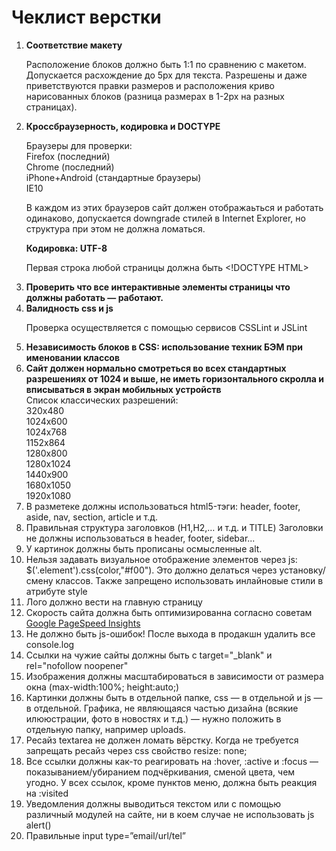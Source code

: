 <h1>Чеклист верстки</h1>
<ol>
<li><b>Соответствие макету</b>
<p>Расположение блоков должно быть 1:1 по сравнению с макетом. Допускается расхождение до 5px для текста. Разрешены и даже приветствуются правки размеров и расположения криво нарисованных блоков (разница размерах в 1-2px на разных страницах).
</p>
</li>
<li><b>Кроссбраузерность, кодировка и DOCTYPE</b>
<p>Браузеры для проверки:<br>
Firefox (последний)<br>
Chrome (последний)<br>
iPhone+Android (стандартные браузеры)<br>
IE10<br>

В каждом из этих браузеров сайт должен отображаьться и работать одинаково, допускается downgrade стилей в Internet Explorer, но структура при этом не должна ломаться. 
</p>
<p><b>Кодировка: UTF-8</b></p><p>Первая строка любой страницы должна быть &lt;!DOCTYPE HTML&gt;</p></li>
<li><b>Проверить что все интерактивные элементы страницы что должны работать — работают.</b></li>
<li><b>Валидность css и js</b><p>Проверка осуществляется с помощью сервисов CSSLint и JSLint</p></li>
<li><b>Независимость блоков в CSS: использование техник БЭМ при именовании классов</b></li>
<li><b>Сайт должен нормально смотреться во всех стандартных разрешениях от 1024 и выше, не иметь горизонтального скролла и вписываться в экран мобильных устройств</b><br> Список классических разрешений: <br>
320x480<br>
1024x600<br>
1024x768<br>
1152x864<br>
1280x800<br>
1280x1024<br>
1440x900<br>
1680x1050<br>
1920x1080</li>
<li>В разметеке должны использоваться html5-тэги: header, footer, aside, nav, section, article и т.д. </li>
<li>Правильная структура заголовков (H1,H2,… и т.д. и TITLE) Заголовки не должны использоваться в header, footer, sidebar...</li>
<li>У картинок должны быть прописаны осмысленные alt.</li>
<li>Нельзя задавать визуальное отображение элементов через js: $('.element').css(color,"#f00"). Это должно делаться через установку/смену классов. Также запрещено использовать инлайновые стили в атрибуте style</li>
<li>Лого должно вести на главную страницу</li>
<li>Скорость сайта должна быть оптимизированна согласно советам <a href="https://developers.google.com/speed/pagespeed/insights/?hl=ru" target="_blank">Google PageSpeed Insights</a></li>
<li>Не должно быть js-ошибок! После выхода в продакшн удалить все console.log</li>
<li>Ссылки на чужие сайты должны быть с target="_blank" и rel="nofollow noopener"</li>
<li>Изображения должны масштабироваться в зависимости от размера окна (max-width:100%; height:auto;)</li>
<li>Картинки должны быть в отдельной папке, css — в отдельной и js — в отдельной. Графика, не являющаяся частью дизайна (всякие илююстрации, фото в новостях и т.д.) — нужно положить в отдельную папку, например uploads.</li>
<li>Ресайз textarea не должен ломать вёрстку. Когда не требуется запрещать ресайз через css свойство resize: none;</li>
<li>Все ссылки должны как-то реагировать на :hover, :active и :focus — показыванием/убиранием подчёркивания, сменой цвета, чем угодно. У всех ссылок, кроме пунктов меню, должна быть реакция на :visited</li>
<li>Уведомления должны выводиться текстом или с помощью различный модулей на сайте, ни в коем случае не использовать js alert()</li>
<li>Правильные input type=”email/url/tel”</li>
</ol>
